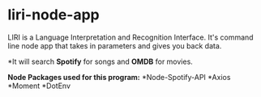 # liri-node-app
LIRI is a Language Interpretation and Recognition Interface. It's command line node app that takes in parameters and gives you back data. 

*It will search **Spotify** for songs and **OMDB** for movies.

**Node Packages used for this program:**
*Node-Spotify-API
*Axios
*Moment
*DotEnv



